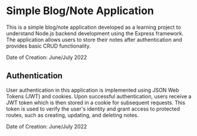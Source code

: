 # Simple Blog/Note Application

This is a simple blog/note application developed as a learning project to understand Node.js backend development using the Express framework. The application allows users to store their notes after authentication and provides basic CRUD functionality.

Date of Creation: June/July 2022

## Authentication

User authentication in this application is implemented using JSON Web Tokens (JWT) and cookies. Upon successful authentication, users receive a JWT token which is then stored in a cookie for subsequent requests. This token is used to verify the user's identity and grant access to protected routes, such as creating, updating, and deleting notes.


Date of Creation: June/July 2022
